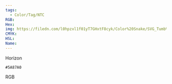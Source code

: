 ```yaml
---
tags:
  - Color/Tag/NTC
RGB:
Hex:
img: https://filedn.com/l0hpzxl1f01yT7GHxtF8cyk/Color%20Snake/SVG_Tumb%20Mass%20No%20Name/5A87A0.svg
CMYK:
HSL:
Name:
---
```

Horizon
```palette
#5A87A0
```
RGB
